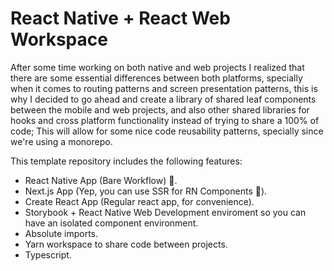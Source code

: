 # React Native + React Web Workspace

After some time working on both native and web projects I realized that there are some essential differences
between both platforms, specially when it comes to routing patterns and screen presentation patterns, this is
why I decided to go ahead and create a library of shared leaf components between the mobile and web projects,
and also other shared libraries for hooks and cross platform functionality instead of trying to share a 100%
of code; This will allow for some nice code reusability patterns, specially since we're using a monorepo.

This template repository includes the following features:

- React Native App (Bare Workflow) 📱.
- Next.js App (Yep, you can use SSR for RN Components 🤯).
- Create React App (Regular react app, for convenience).
- Storybook + React Native Web Development enviroment so you can have an isolated component environment.
- Absolute imports.
- Yarn workspace to share code between projects.
- Typescript.

